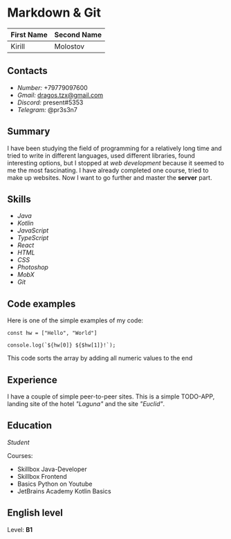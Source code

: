 # Markdown & Git

| First Name | Second Name |
|------------|-------------|
| Kirill     | Molostov    |

## Contacts

- *Number:* +79779097600
- *Gmail:* dragos.tzx@gmail.com
- *Discord:* present#5353
- *Telegram:* @pr3s3n7

## Summary

I have been studying the field of programming for a relatively long time and tried to write in different languages, used different libraries, found interesting options, but I stopped at *web development* because it seemed to me the most fascinating. I have already completed one course, tried to make up websites. Now I want to go further and master the **server** part.

## Skills

- *Java*
- *Kotlin*
- *JavaScript*
- *TypeScript*
- *React*
- *HTML*
- *CSS*
- *Photoshop*
- *MobX*
- *Git*

## Code examples

Here is one of the simple examples of my code:
```
const hw = ["Hello", "World"]

console.log(`${hw[0]} ${$hw[1]}!`);
```
This code sorts the array by adding all numeric values to the end

## Experience

I have a couple of simple peer-to-peer sites. This is a simple TODO-APP, landing site of the hotel *"Laguna"* and the site *"Euclid"*.

## Education

*Student*

Courses:
- Skillbox Java-Developer
- Skillbox Frontend
- Basics Python on Youtube
- JetBrains Academy Kotlin Basics

## English level

Level: **B1**
